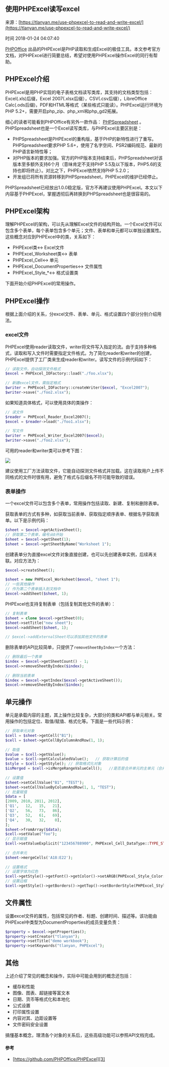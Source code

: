 ## 使用PHPExcel读写excel

来源：[https://tlanyan.me/use-phpexcel-to-read-and-write-excel/](https://tlanyan.me/use-phpexcel-to-read-and-write-excel/)

时间 2018-01-24 04:07:40

 
[PHPOffice][1] 出品的PHPExcel是PHP读取和生成Excel的极佳工具。本文参考官方文档，对PHPExcel进行简要总结，希望对使用PHPExcel操作Excel的同行有帮助。
 
## PHPExcel介绍
 
PHPExcel是用PHP实现的电子表格文档读写类库，其支持的文档类型包括：Excel(.xls)后缀，Excel 2007(.xlsx后缀），CSV(.csv后缀），LibreOffice Calc(.ods后缀)，PDF和HTML等格式（某些格式只能读）。PHPExcel运行环境为PHP 5.2+，需要开启php_zip、php_xml和php_gd2拓展。
 
细心的读者可能看到PHPOffice有另外一款作品： [PHPSpreadsheet][2] 。PHPSpreadsheet也是一个Excel读写类库，与PHPExcel主要区别是：
 
 
* PHPSpreadsheet是PHPExcel的重构版，基于PHP的新特性进行了重写。PHPSpreadsheet要求PHP 5.6+，使用了名字空间、PSR2编码规范、最新的PHP语言新特性等； 
* 对PHP版本的要求加强。官方的PHP版本支持结束后，PHPSpreadsheet对该版本至多额外支持6个月（意味肯定不支持PHP 5.5及以下版本，PHP5.6的支持也即将终止）。对比之下，PHPExcel依然支持PHP 5.2.0； 
* 开发组已将所有资源转移到PHPSpreadsheet，PHPExcel的维护已经停止。 
 
 
PHPSpreadsheet已经放出1.0.0稳定版，官方不再建议使用PHPExcel。本文以下内容基于PHPExcel，掌握透彻后再转换到PHPSpreadsheet也是很容易的。
 
## PHPExcel架构
 
理解PHPExcel的架构，可以先从理解Excel文件的结构开始。一个Excel文件可以包含多个表单，每个表单包含多个单元；文件、表单和单元都可以单独设置属性。这些概念对应到PHPExcel中的类，关系如下：
 
 
* PHPExcel类<-> Excel文件 
* PHPExcel_Worksheet类<-> 表单 
* PHPExcel_Cell<-> 单元 
* PHPExcel_DocumentProperties<-> 文件属性 
* PHPExcel_Style_*<-> 格式设置类 
 
 
下面开始介绍PHPExcel的常用操作。
 
## PHPExcel操作
 
根据上面介绍的关系，分excel文件、表单、单元、格式设置四个部分分别介绍用法。
 
### excel文件
 
PHPExcel使用reader读取文件，writer将文件写入指定的流。由于支持多种格式，读取和写入文件时需要指定文件格式。为了简化reader和writer的创建，PHPExcel提供了工厂类来生成reader和writer。读写文件的示例代码如下：
 
```php
// 读取文件，自动探测文件格式
$excel = PHPExcel_IOFactory::load("./foo.xlsx");
 
// 新建excel文件，需指定格式
$writer = PHPExcel_IOFactory::createWriter($excel, "Excel2007");
$writer->save("./foo2.xlsx");

```
 
如果知道具体格式，可以使用具体的类操作：
 
```php
// 读文件
$reader = PHPExcel_Reader_Excel2007();
$excel = $reader->load("./foo1.xlsx");
 
// 写文件
$writer = PHPExcel_Writer_Excel2007($excel);
$writer->save("./foo2.xlsx");

```
 
可用的reader和writer类可以参考下图：
 
![][0]
 
建议使用工厂方法读取文件，它能自动探测文件格式并加载。这在读取用户上传不同格式的文件时很有用，避免了格式与后缀名不符可能导致的错误。
 
### 表单操作
 
一个excel文件可以包含多个表单，常用操作包括读取、新建、复制和删除表单。
 
获取表单的方式有多种，如获取当前表单、获取指定顺序表单、根据名字获取表单。以下是示例代码：
 
```php
$sheet = $excel->getActiveSheet();
// 获取第二个表单，编号从0开始
$sheet = $excel->getSheet(1);
$sheet = $excel->getSheetByName("Worksheet 1");

```
 
创建表单分为直接excel文件对象直接创建，也可以先创建表单实例，后续再关联。对应方法为：
 
```php
$excel->createSheet();
 
$sheet = new PHPExcel_Worksheet($excel, "sheet 1");
// 一些其他操作
// 作为第二个表单插入到文档中
$excel->addSheet($sheet, 1);

```
 
PHPExcel也支持复制表单（包括复制其他文件的表单）：
 
```php
// 复制表单
$sheet = clone $excel->getSheet(0);
$sheet->setTitle("new sheet");
$excel->addSheet($sheet, 1);
 
// $excel->addExternalSheet可以添加其他文件的表单

```
 
删除表单的API比较简单，只提供了`removeSheetByIndex`一个方法：
 
```php
// 删除最后一个表单
$index = $excel->getSheetCount() - 1;
$excel->removeSheetByIndex($index);
 
// 删除当前表单
$index = $excel->getIndex($excel->getActiveSheet());
$excel->removeSheetByIndex($index);

```
 
## 单元操作
 
单元是承载内容的主题，其上操作比较复杂，大部分的类和API都与单元相关。常用操作的包括定位、取值/赋值、格式化等。下面是一些代码示例：
 
```php
// 获取单元对象
$cell = $sheet->getCell("B1");
$cell = $sheet->getCellByColumnAndRow(1, 1);
 
// 取值
$value = $cell->getValue();
$value = $cell->getCalculatedValue();   // 获取计算后的值
$style = $cell->getStyle(); // 获取格式化对象
$isMerged = $cell->isMergeRangeValueCell();   //是否是合并单元的主单元（合并单元的左上角单元）
 
// 设置值
$sheet->setCellValue("B1", "TEST");
$sheet->setCellValueByColumnAndRow(1, 1, "TEST");
// 批量赋值
$data = [
[2009, 2010, 2011, 2012],
['Q1',   12,   15,   21],
['Q2',   56,   73,   86],
['Q3',   52,   61,   69],
['Q4',   30,   32,    0],
];
$sheet->fromArray($data);
$cell->setValue("foo");
// 显示赋值
$cell->setValueExplicit("123456788900", PHPExcel_Cell_DataType::TYPE_STRING);
 
// 合并单元
$sheet->mergeCells('A18:E22');
 
// 设置格式
// 设置字体为红色
$cell->getStyle()->getFont()->getColor()->setARGB(PHPExcel_Style_Color::COLOR_RED);
// 设置边框
$cell->getStyle()->getBorders()->getTop()->setBorderStyle(PHPExcel_Style_Border::BORDER_THICK);

```
 
## 文件属性
 
设置excel文件的属性，包括常见的作者、标题、创建时间、描述等。该功能由PHPExcel中类型为DocumentProperties的成员变量负责：
 
```php
$property = $excel->getProperties();
$property->setCreator("tlanyan");
$property->setTitle("demo workbook");
$property->setKeywords("tlanyan, PHPExcel");

```
 
## 其他
 
上述介绍了常见的概念和操作，实际中可能会用到的概念还包括：
 
 
* 缓存和性能 
* 图像、图表、超链接等富文本 
* 日期、货币等格式化和本地化 
* 公式设置 
* 打印属性设置 
* 内容对其、边距设置等 
* 文件密码安全设置 
 
 
搞懂基本概念，理清各个对象的关系后，这些高级功能可以参照API文档完成。
 
#### 参考
 
 
* [https://github.com/PHPOffice/PHPExcel][3]  
 
 


[1]: https://github.com/phpoffice
[2]: https://github.com/PHPOffice/PhpSpreadsheet
[3]: https://github.com/PHPOffice/PHPExcel
[0]: ./img/UVJRNnV.png